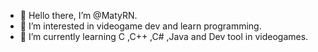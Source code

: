 - 👋 Hello there, I’m @MatyRN.
- 👀 I’m interested in videogame dev and learn programming.
- 🌱 I’m currently learning C ,C++ ,C# ,Java and Dev tool in videogames.

<!---
MatyRN/MatyRN is a ✨ special ✨ repository because its `README.md` (this file) appears on your GitHub profile.
You can click the Preview link to take a look at your changes.
--->
